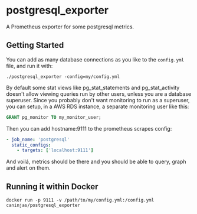 # postgresql_exporter

A Prometheus exporter for some postgresql metrics.

## Getting Started

You can add as many database connections as you like to the
`config.yml` file, and run it with:

```console
./postgresql_exporter -config=my/config.yml
```

By default some stat views like pg_stat_statements and pg_stat_activity doesn't allow viewing queries run by other users, unless you are a database superuser. Since you probably don't want monitoring to run as a superuser, you can setup, in a AWS RDS instance, a separate monitoring user like this:

```sql
GRANT pg_monitor TO my_monitor_user;
```

Then you can add hostname:9111 to the prometheus scrapes config:

```yml
- job_name: 'postgresql'
  static_configs:
    - targets: ['localhost:9111']
```

And voilá, metrics should be there and you should be able to query,
graph and alert on them.


## Running it within Docker

```console
docker run -p 9111 -v /path/to/my/config.yml:/config.yml caninjas/postgresql_exporter
```